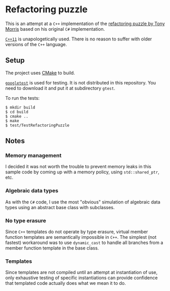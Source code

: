 # Refactoring puzzle

This is an attempt at a `C++` implementation of the [refactoring puzzle by Tony Morris](http://blog.tmorris.net/posts/refactoring-puzzle/index.html) based on his original `C#` implementation.

[`C++11`](http://www.stroustrup.com/C++11FAQ.html) is unapologetically used. There is no reason to suffer with older versions of the `C++` language.

## Setup

The project uses [CMake](http://www.cmake.org/) to build.

[`googletest`](https://code.google.com/p/googletest/) is used for testing. It is not distributed in this repository. You need to download it and put it at subdirectory `gtest`.

To run the tests:

```
$ mkdir build
$ cd build
$ cmake ..
$ make
$ test/TestRefactoringPuzzle
```

## Notes

### Memory management

I decided it was not worth the trouble to prevent memory leaks in this sample code by coming up with a memory policy, using `std::shared_ptr`, etc.

### Algebraic data types

As with the `C#` code, I use the most "obvious" simulation of algebraic data types using an abstract base class with subclasses.

### No type erasure

Since `C++` templates do not operate by type erasure, virtual member function templates are semantically impossible in `C++`. The simplest (not fastest) workaround was to use `dynamic_cast` to handle all branches from a member function template in the base class.

### Templates

Since templates are not compiled until an attempt at instantiation of use, only exhaustive testing of specific instantiations can provide confidence that templated code actually does what we mean it to do.
